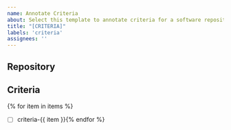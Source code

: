 ```yaml
---
name: Annotate Criteria
about: Select this template to annotate criteria for a software repository
title: "[CRITERIA]"
labels: 'criteria'
assignees: ''
---
```


## Repository

<!-- write the name of the repository here-->

## Criteria

<!-- check one or more boxes for criteria to indicate "yes" -->

{% for item in items %}
 - [ ] criteria-{{ item }}{% endfor %}


